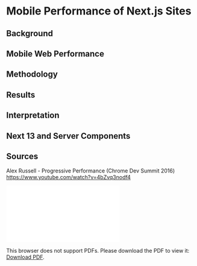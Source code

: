 # Mobile Performance of Next.js Sites

## Background

## Mobile Web Performance

## Methodology

## Results

## Interpretation

## Next 13 and Server Components

## Sources

Alex Russell - Progressive Performance (Chrome Dev Summit 2016)
https://www.youtube.com/watch?v=4bZvq3nodf4

<object data="NextJS Showcase Performance Dec 5.pdf" type="application/pdf" width="750px" height="750px">
    <embed src="NextJS Showcase Performance Dec 5.pdf" type="application/pdf">
        <p>This browser does not support PDFs. Please download the PDF to view it: <a href="NextJS Showcase Performance Dec 5.pdf">Download PDF</a>.</p>
    </embed>
</object>
